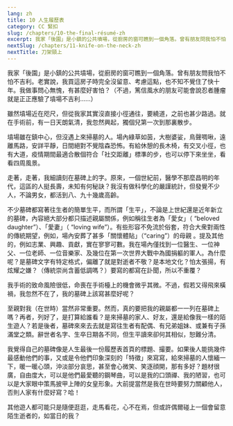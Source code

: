 ```yaml
---
lang: zh
title: 10 人生履歷表
category: CC 緊扣
slug: /chapters/10-the-final-résumé-zh
excerpt: 我家「後園」是小鎮的公共墳場，從廚房的窗可瞧到一個角落。曾有朋友問我怕不怕不吉利。
nextSlug: /chapters/11-knife-on-the-neck-zh
nextTitle: 刀架頸上
---
```


<p class="cn">我家「後園」是小鎮的公共墳場，從廚房的窗可瞧到一個角落。曾有朋友問我怕不怕不吉利。老實說，我買這房子時完全沒留意、考慮這點，也不知不覺住了快十年。我做事問心無愧，有甚麼好害怕？（不過，篤信風水的朋友可能會說忍者腫瘤就是正正應驗了墳場不吉利......）
 
<p class="cn">雖然墳場近在咫尺，但從我家其實沒直接小徑通往，要繞道，之前也甚少路過。就在手術前，有一日天朗氣清，我忽然興起，獨個兒第一次到那裏散步。
 
<p class="cn">墳場雖在鎮中心，但沒遇上來掃墓的人。場內綠草如茵，大樹婆娑，鳥聲啁啾，遠離馬路，安詳平靜，日間絕對不覺陰森恐怖。有給休憩的長木椅，有交叉小徑，也有大道，疫情期間最適合散個符合「社交距離」標準的步，也可以停下來坐坐，看看四周風景。
 
<p class="cn">走著，走著，我細讀刻在墓碑上的字。原來，一個世紀前，醫學不那麼昌明的年代，這區的人挺長壽，未知有何秘訣？我沒有做科學化的嚴謹統計，但發覺不少人，不論男女，都活到八、九十幾歲高齡。
 
<p class="cn">不少墓碑都寫著往生者的簡單生平，而所謂「生平」，不論是上世紀還是近年新立的墓碑，內容絕大部分都只描述親屬關係，例如稱往生者為「愛女」（ “beloved daughter”）、「愛妻」（ “loving wife”）。有些形容不免流於俗套，符合大衆對兩性的傳統期望，例如，場內安葬了甚多「關懷體貼」（“caring”）的母親 。提及其他的，例如志業、興趣、貢獻，實在寥寥可數。我在場內僅找到一位醫生、一位神父、一位老師、一位音樂家、及幾位在第一次世界大戰中為國捐軀的軍人。為什麼呢？是墓碑文字有特定格式，偏離了就是對逝者不敬？是本地文化？怕太張揚，有炫耀之嫌？（傳統崇尚含蓄低調嗎？）要寫的都寫在訃聞，所以不重覆？
 
<p class="cn">我手術的致命風險很低，命喪在手術檯上的機會微乎其微。不過，假若又得飛來橫禍，我忽然不在了，我的墓碑上該寫甚麼好呢？
 
<p class="cn">至親對我（在世時）當然非常重要。然而，真的要把我的親屬都一一列在墓碑上嗎？再者，列好了，是打算給誰看？是來掃墓的家人、好友，還是給像我一樣的陌生遊人？若是後者，墓碑來來去去就是寫往生者有配偶、有兄弟姐妹、或兼有子孫滿堂之類。辭世者名字、生卒日期各不同，但生平讀來卻何其相似，恕難分清。
 
<p class="cn">我覺得自己的墓碑像是人生最後一份履歷表首頁的標題、撮要。如果後人能挑幾件最感動他們的事，又或是令他們印象深刻的「特徵」來寫寫，給來掃墓的人懷緬一下，暖一暖心頭，沖淡部分哀思，甚至會心微笑、笑逐顔開，那有多好？題材很廣，自由度大，可以是他們最愛聽的鋼琴曲，可以是我的口頭禪、我的陋習，也可以是大家眼中策馬披甲上陣的女皇形象。大前提當然是我在世時要努力關顧他人，否則人家有什麼好寫？哈！
 
<p class="cn">其他遊人都可能只是隨便逛逛，走馬看花，心不在焉，但或許偶爾碰上一個會留意陌生逝者的，如當日的我？